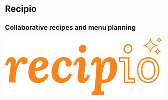 # Recipio

## Collaborative recipes and menu planning

![alt text](/client/dist/images/recipio.png "Logo")
